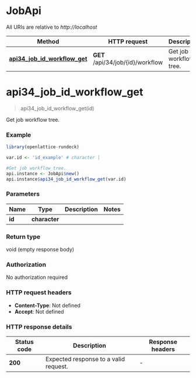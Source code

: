 # JobApi

All URIs are relative to *http://localhost*

Method | HTTP request | Description
------------- | ------------- | -------------
[**api34_job_id_workflow_get**](JobApi.md#api34_job_id_workflow_get) | **GET** /api/34/job/{id}/workflow | Get job workflow tree.


# **api34_job_id_workflow_get**
> api34_job_id_workflow_get(id)

Get job workflow tree.

### Example
```R
library(openlattice-rundeck)

var.id <- 'id_example' # character | 

#Get job workflow tree.
api.instance <- JobApi$new()
api.instance$api34_job_id_workflow_get(var.id)
```

### Parameters

Name | Type | Description  | Notes
------------- | ------------- | ------------- | -------------
 **id** | **character**|  | 

### Return type

void (empty response body)

### Authorization

No authorization required

### HTTP request headers

 - **Content-Type**: Not defined
 - **Accept**: Not defined

### HTTP response details
| Status code | Description | Response headers |
|-------------|-------------|------------------|
| **200** | Expected response to a valid request. |  -  |

